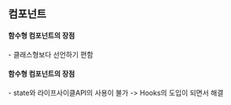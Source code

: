<h2>컴포넌트</h2>
<h4>함수형 컴포넌트의 장점</h4> 
- 클래스형보다 선언하기 편함 
<h4>함수형 컴포넌트의 장점</h4> 
- state와 라이프사이클API의 사용이 불가 -> Hooks의 도입이 되면서 해결

